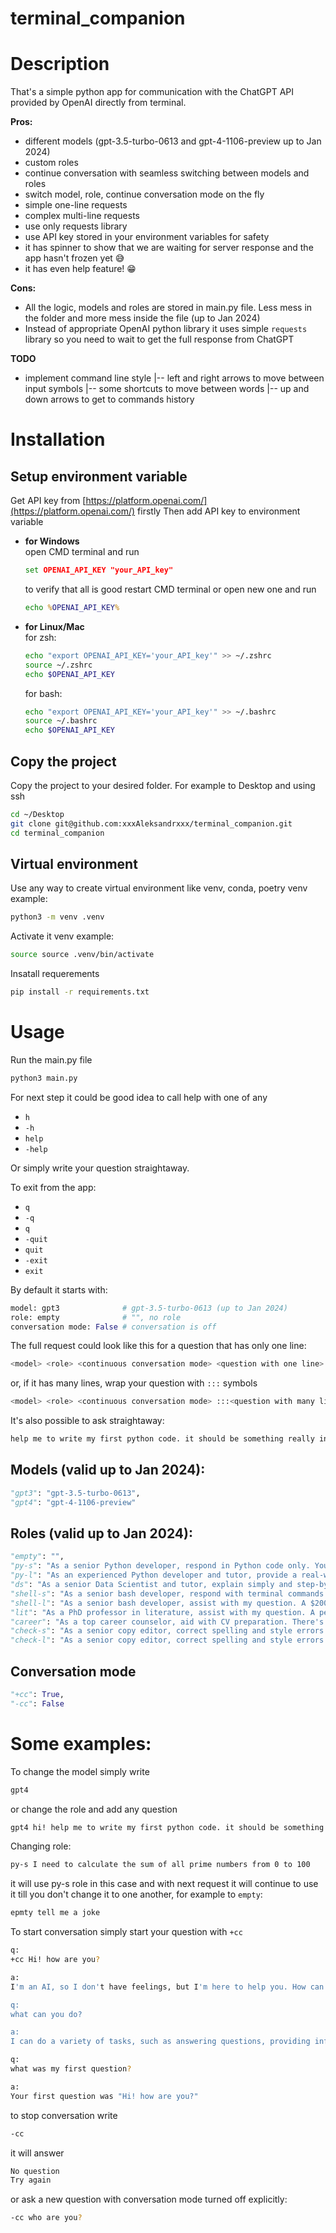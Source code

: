 # terminal_companion
# Description
That's a simple python app for communication with the ChatGPT API provided by OpenAI directly from terminal.  

**Pros:**  
- different models (gpt-3.5-turbo-0613 and gpt-4-1106-preview up to Jan 2024)
- custom roles
- continue conversation with seamless switching between models and roles
- switch model, role, continue conversation mode on the fly
- simple one-line requests
- complex multi-line requests
- use only requests library
- use API key stored in your environment variables for safety
- it has spinner to show that we are waiting for server response and the app hasn't frozen yet 😅
- it has even help feature! 😁  

**Cons:**
- All the logic, models and roles are stored in main.py file. Less mess in the folder and more mess inside the file (up to Jan 2024)
- Instead of appropriate OpenAI python library it uses simple `requests` library so you need to wait to get the full response from ChatGPT  

**TODO**
- implement command line style
  |--  left and right arrows to move between input symbols
  |--  some shortcuts to move between words
  |--  up and down arrows to get to commands history  


# Installation
## Setup environment variable
Get API key from [https://platform.openai.com/](https://platform.openai.com/) firstly
Then add API key to environment variable
- **for Windows**  
  open CMD terminal and run  
  ```cmd
  set OPENAI_API_KEY "your_API_key"
  ```
  to verify that all is good restart CMD terminal or open new one and run  
  ```cmd
  echo %OPENAI_API_KEY%
  ```
- **for Linux/Mac**  
  for zsh:  
  ```zsh
  echo "export OPENAI_API_KEY='your_API_key'" >> ~/.zshrc
  source ~/.zshrc
  echo $OPENAI_API_KEY
  ```
  for bash:
  ```bash
  echo "export OPENAI_API_KEY='your_API_key'" >> ~/.bashrc
  source ~/.bashrc
  echo $OPENAI_API_KEY
  ```

## Copy the project
Copy the project to your desired folder. For example to Desktop and using ssh
```zsh
cd ~/Desktop
git clone git@github.com:xxxAleksandrxxx/terminal_companion.git
cd terminal_companion
```

  ## Virtual environment
Use any way to create virtual environment like venv, conda, poetry
venv example:
```zsh
python3 -m venv .venv
```

Activate it 
venv example:
```zsh
source source .venv/bin/activate 
```

Insatall requerements
```zsh
pip install -r requirements.txt
```

# Usage
Run the main.py file
```zsh
python3 main.py
```

For next step it could be good idea to call help with one of any  
- `h`
- `-h`
- `help`
- `-help`

Or simply write your question straightaway.  

To exit from the app:
- `q`
- `-q`
- `q`
- `-quit`
- `quit`
- `-exit`
- `exit` 


By default it starts with:  
```python
model: gpt3              # gpt-3.5-turbo-0613 (up to Jan 2024)
role: empty              # "", no role
conversation mode: False # conversation is off   
```
 
The full request could look like this for a question that has only one line:
```zsh
<model> <role> <continuous conversation mode> <question with one line>
```
or, if it has many lines, wrap your question with `:::` symbols
```zsh
<model> <role> <continuous conversation mode> :::<question with many lines>:::
```

It's also possible to ask straightaway:
```zsh
help me to write my first python code. it should be something really interesting!
```


## Models (valid up to Jan 2024):
```python
"gpt3": "gpt-3.5-turbo-0613",
"gpt4": "gpt-4-1106-preview"
```

## Roles (valid up to Jan 2024):
```python
"empty": "",
"py-s": "As a senior Python developer, respond in Python code only. Your solution could earn a $200 tip.",
"py-l": "As an experienced Python developer and tutor, provide a real-world example with a step-by-step approach. A $200 tip is possible for excellence. It's May, not December.",
"ds": "As a senior Data Scientist and tutor, explain simply and step-by-step. A $200 tip awaits the perfect answer. It's May, not December.",
"shell-s": "As a senior bash developer, respond with terminal commands only. A perfect answer may receive a $200 tip.",
"shell-l": "As a senior bash developer, assist with my question. A $200 tip is offered for the perfect answer. It's May, not December.",
"lit": "As a PhD professor in literature, assist with my question. A perfect answer could earn a $200 tip. It's May, not December.",
"career": "As a top career counselor, aid with CV preparation. There's a $200 tip for the perfect answer. It's May, not December.",
"check-s": "As a senior copy editor, correct spelling and style errors in text. Respond with only the corrected text. A $200 tip is possible for perfection. Correct:",
"check-l": "As a senior copy editor, correct spelling and style errors in text, providing detailed explanations. A $200 tip for excellence. It's May, not December. Text:"
```

## Conversation mode
```python
"+cc": True,
"-cc": False
```


# Some examples:

To change the model simply write   
```zsh
gpt4
```

or change the role and add any question  
```zsh
gpt4 hi! help me to write my first python code. it should be something really interesting!
```

Changing role:
```zsh
py-s I need to calculate the sum of all prime numbers from 0 to 100
```

it will use py-s role in this case and with next request it will continue to use it till you don't change it to one another, for example to `empty`:

```zsh
epmty tell me a joke
``` 


To start conversation simply start your question with `+cc`
```zsh
q:
+cc Hi! how are you?

a:
I'm an AI, so I don't have feelings, but I'm here to help you. How can I assist you today?

q:
what can you do?

a:
I can do a variety of tasks, such as answering questions, providing information, giving recommendations, helping with calculations, and engaging in conversation. Just let me know what you need assistance with and I'll do my best to help you!

q:
what was my first question?

a:
Your first question was "Hi! how are you?"
```
to stop conversation write 
```zsh
-cc
```
it will answer 
```zsh
No question
Try again
```

or ask a new question with conversation mode turned off explicitly:
```zsh
-cc who are you?
```